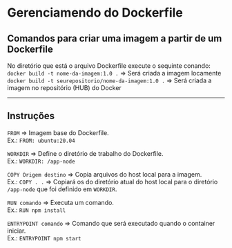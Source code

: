 # Gerenciamendo do Dockerfile
    

## Comandos para criar uma imagem a partir de um Dockerfile

No diretório que está o arquivo Dockerfile execute o sequinte conando:    
```docker build -t nome-da-imagem:1.0 .```   => Será criada a imagem locamente    
```docker build -t seurepositorio/nome-da-imagem:1.0 .```   => Será criada a imagem no repositório (HUB) do Docker   

--- 

## Instruções

```FROM``` => Imagem base do Dockerfile.    
Ex.: ```FROM: ubuntu:20.04```

```WORKDIR``` => Define o diretório de trabalho do Dockerfile.    
Ex.: ```WORKDIR: /app-node```

```COPY Origem destino``` => Copia arquivos do host local para a imagem.    
Ex.: ```COPY . .``` => Copiará os do diretório atual do host local para o diretório ```/app-node``` que foi definido em ```WORKDIR```.   

```RUN comando``` => Executa um comando.    
Ex.: ```RUN npm install``` 

```ENTRYPOINT comando``` => Comando que será executado quando o container iniciar.    
Ex.: ```ENTRYPOINT npm start``` 

